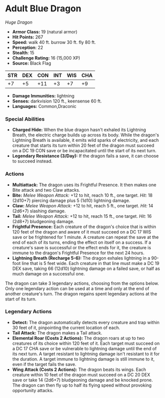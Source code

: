 # Adult Blue Dragon

*Huge* *Dragon*

- **Armor Class:** 19 (natural armor)
- **Hit Points:** 267 
- **Speed:** walk 40 ft. burrow 30 ft. fly 80 ft.
- **Perception**: 22
- **Stealth**: 15
- **Challenge Rating:** 16 (15,000 XP)
- **Source:** Black Flag

| STR | DEX | CON | INT | WIS | CHA |
| --- | --- | --- | --- | --- | --- |
| +7 | +5 | +11 | +3 | +7 | +9 |

- **Damage Immunities:** lightning
- **Senses:** darkvision 120 ft., keensense 60 ft.
- **Languages:** Common,Draconic

### Special Abilities

- **Charged Hide:** When the blue dragon hasn't exhaled its Lightning Breath, the electric charge builds up across its body. While the dragon's Lightning Breath is available, it emits wild sparks of electricity, and each creature that starts its turn within 20 feet of the dragon must succeed on a DC 19 CON save or be incapacitated until the start of its next turn.
- **Legendary Resistance (3/Day):** If the dragon fails a save, it can choose to succeed instead.

### Actions

- **Multiattack:** The dragon uses its Frightful Presence. It then makes one Bite attack and two Claw attacks.
- **Bite:** _Melee Weapon Attack:_ +12 to hit, reach 10 ft., one target. _Hit:_ 18 (2d10+7) piercing damage plus 5 (1d10) lightning damage.
- **Claw:** _Melee Weapon Attack:_ +12 to hit, reach 5 ft., one target. _Hit:_ 14 (2d6+7) slashing damage.
- **Tail:** _Melee Weapon Attack:_ +12 to hit, reach 15 ft., one target. _Hit:_ 16 (2d8+7) bludgeoning damage.
- **Frightful Presence:** Each creature of the dragon's choice that is within 120 feet of the dragon and aware of it must succeed on a DC 17 WIS save or be frightened for 1 minute. A creature can repeat the save at the end of each of its turns, ending the effect on itself on a success. If a creature's save is successful or the effect ends for it, the creature is immune to the dragon's Frightful Presence for the next 24 hours.
- **Lightning Breath (Recharge 5-6):** The dragon exhales lightning in a 90-foot line that is 5 feet wide. Each creature in that line must make a DC 19 DEX save, taking 66 (12d10) lightning damage on a failed save, or half as much damage on a successful one.

The dragon can take 3 legendary actions, choosing from the options below. Only one legendary action can be used at a time and only at the end of another creature's turn. The dragon regains spent legendary actions at the start of its turn.

### Legendary Actions

- **Detect:** The dragon automatically detects every creature and trap within 30 feet of it, pinpointing the current location of each.
- **Tail Attack:** The dragon makes a Tail attack.
- **Elemental Roar (Costs 2 Actions):** The dragon roars at up to two creatures of its choice within 120 feet of it. Each target must succeed on a DC 17 CHA save or be vulnerable to lightning damage until the end of its next turn. A target resistant to lightning damage isn't resistant to it for the duration. A target immune to lightning damage is still immune to it, even if the target fails the save.
- **Wing Attack (Costs 2 Actions):** The dragon beats its wings. Each creature within 10 feet of the dragon must succeed on a DC 20 DEX save or take 14 (2d6+7) bludgeoning damage and be knocked prone. The dragon can then fly up to half its flying speed without provoking opportunity attacks.
